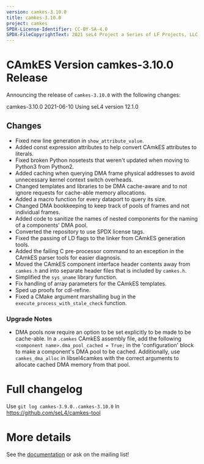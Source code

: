 ```yaml
---
version: camkes-3.10.0
title: camkes-3.10.0
project: camkes
SPDX-License-Identifier: CC-BY-SA-4.0
SPDX-FileCopyrightText: 2021 seL4 Project a Series of LF Projects, LLC.
---
```

# CAmkES Version camkes-3.10.0 Release

Announcing the release of `camkes-3.10.0` with the following changes:

camkes-3.10.0 2021-06-10
Using seL4 version 12.1.0

## Changes

* Fixed new line generation in `show_attribute_value`.
* Added const expression attributes to help convert CAmkES attributes to literals.
* Fixed broken Python nosetests that weren't updated when moving to Python3 from Python2.
* Added caching when querying DMA frame physical addresses to avoid unnecessary kernel context switch overheads.
* Changed templates and libraries to be DMA cache-aware and to not ignore requests for cache-able memory
  allocations.
* Added a macro function for every dataport to query its size.
* Changed DMA bookkeeping to keep track of pools of frames and not individual frames.
* Added code to sanitize the names of nested components for the naming of a components' DMA pool.
* Converted the repository to use SPDX license tags.
* Fixed the passing of LD flags to the linker from CAmkES generation tools.
* Added the failing C pre-processor command to an exception in the CAmkES parser tools for easier diagnosis.
* Moved the CAmkES component interface header contents away from `camkes.h` and into separate header files that is
  included by `camkes.h`.
* Simplified the `sys_uname` library function.
* Fix handling of array parameters for the CAmkES templates.
* Sped up proofs for cdl-refine.
* Fixed a CMake argument marshalling bug in the `execute_process_with_stale_check` function.

### Upgrade Notes

* DMA pools now require an option to be set explicitly to be made to be cache-able. In a `.camkes` CAmkES assembly
  file, add the following `<component name>.dma_pool_cached = True;` in the 'configuration' block to make a component's
  DMA pool to be cached. Additionally, use `camkes_dma_alloc` in libsel4camkes with the correct arguments to allocate
  cached DMA memory from that pool.

# Full changelog
 Use `git log camkes-3.9.0..camkes-3.10.0` in
<https://github.com/seL4/camkes-tool>

# More details
 See the
[documentation](https://github.com/seL4/camkes-tool/blob/camkes-3.10.0/docs/index.md)
or ask on the mailing list!
